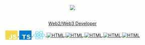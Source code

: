 <div align="center">
  <a href="https://github.com/clemeson">
  <img height="180em" src="https://github-readme-stats.vercel.app/api?username=clemeson&show_icons=true&theme=nord&include_all_commits=true&count_private=true"/>
<!---  <img height="180em" src="https://github-readme-stats.vercel.app/api/top-langs/?username=clemeson&layout=dafrkt&langs_count=3&theme=nord"/> -->
</div>

  
<div style="display: inline_block" align="center"><br>
  <p>Web2/Web3 Developer</p>
  <img align="center" alt="Js" height="30" width="40" src="https://raw.githubusercontent.com/devicons/devicon/master/icons/javascript/javascript-plain.svg">
  <img align="center" alt="Ts" height="30" width="40" src="https://raw.githubusercontent.com/devicons/devicon/master/icons/typescript/typescript-plain.svg">
  <img align="center" alt="React" height="30" width="40" src="https://raw.githubusercontent.com/devicons/devicon/master/icons/react/react-original.svg">
  <img align="center" alt="HTML" height="30" width="40" src="https://cdn.simpleicons.org/node.js">
   <img align="center" alt="HTML" height="30" width="40" src="https://cdn.simpleicons.org/adonisjs">
     <img align="center" alt="HTML" height="30" width="40" src="https://cdn.simpleicons.org/solidity">
   <img align="center" alt="HTML" height="30" width="40" src="https://cdn.simpleicons.org/figma">
  <img align="center" alt="HTML" height="30" width="40" src="https://cdn.simpleicons.org/docker">

</div>

